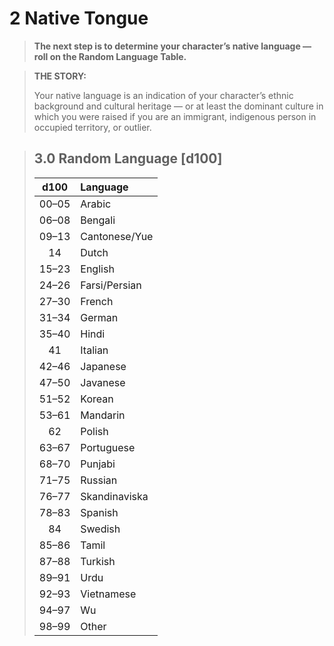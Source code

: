 # 2 Native Tongue

<div class="no-margin">
<blockquote class="header-bg">

**The next step is to determine your character’s native language — roll on the Random Language Table.**

</blockquote>

<blockquote>

**THE STORY:**

Your native language is an indication of your character’s ethnic background and cultural heritage — or at least the dominant
culture in which you were raised if you are an immigrant, indigenous person in occupied territory, or outlier.

</blockquote>
</div>

<blockquote class="table">

## 3.0 Random Language \[d100\]

<div class="tnw1">

| d100  | Language      |
| :---: | :------------ |
| 00–05 | Arabic        |
| 06–08 | Bengali       |
| 09–13 | Cantonese/Yue |
|  14   | Dutch         |
| 15–23 | English       |
| 24–26 | Farsi/Persian |
| 27–30 | French        |
| 31–34 | German        |
| 35–40 | Hindi         |
|  41   | Italian       |
| 42–46 | Japanese      |
| 47–50 | Javanese      |
| 51–52 | Korean        |
| 53–61 | Mandarin      |
|  62   | Polish        |
| 63–67 | Portuguese    |
| 68–70 | Punjabi       |
| 71–75 | Russian       |
| 76–77 | Skandinaviska |
| 78–83 | Spanish       |
|  84   | Swedish       |
| 85–86 | Tamil         |
| 87–88 | Turkish       |
| 89–91 | Urdu          |
| 92–93 | Vietnamese    |
| 94–97 | Wu            |
| 98–99 | Other         |

</div>
</blockquote>
